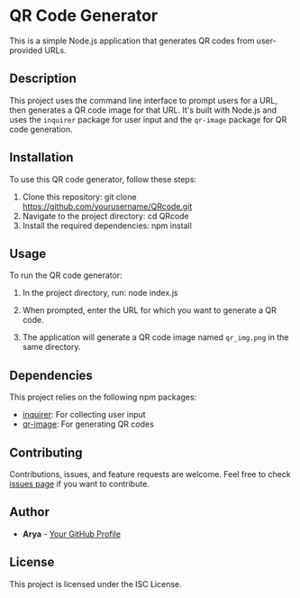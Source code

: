 # QR Code Generator

This is a simple Node.js application that generates QR codes from user-provided URLs.

## Description

This project uses the command line interface to prompt users for a URL, then generates a QR code image for that URL. It's built with Node.js and uses the `inquirer` package for user input and the `qr-image` package for QR code generation.

## Installation

To use this QR code generator, follow these steps:

1. Clone this repository: git clone https://github.com/yourusername/QRcode.git
2. Navigate to the project directory: 
cd QRcode
3. Install the required dependencies:
npm install
## Usage

To run the QR code generator:

1. In the project directory, run:
node index.js
2. When prompted, enter the URL for which you want to generate a QR code.

3. The application will generate a QR code image named `qr_img.png` in the same directory.

## Dependencies

This project relies on the following npm packages:

- [inquirer](https://www.npmjs.com/package/inquirer): For collecting user input
- [qr-image](https://www.npmjs.com/package/qr-image): For generating QR codes

## Contributing

Contributions, issues, and feature requests are welcome. Feel free to check [issues page](https://github.com/yourusername/QRcode/issues) if you want to contribute.

## Author

- **Arya** - [Your GitHub Profile](https://github.com/AryaTopale)

## License

This project is licensed under the ISC License.

